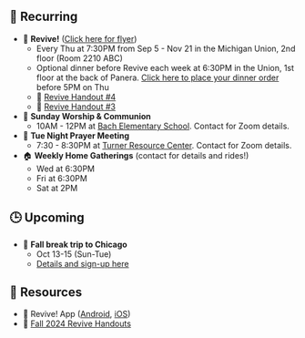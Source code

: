 ## 🔁 Recurring
- 🙌 **Revive!** ([Click here for flyer](https://drive.google.com/file/d/1uefOWIYneoHcTsMPOc_Y3IGTiAWafGAA/view?usp=drive_link))
    - Every Thu at 7:30PM from Sep 5 - Nov 21 in the Michigan Union, 2nd floor (Room 2210 ABC)
    - Optional dinner before Revive each week at 6:30PM in the Union, 1st floor at the back of Panera. [Click here to place your dinner order](https://docs.google.com/spreadsheets/d/12TVDQ02xA1ZZCSKc82Ov_jJqLw0O_uEsFYKsIrhHY00/edit?usp=drivesdk) before 5PM on Thu
    - 📄 [Revive Handout #4](https://drive.google.com/file/d/1KT6m51YLZ4S-7ugIdO8LNNki-4fKWSD8/view?usp=sharing)
    - 📄 [Revive Handout #3](https://drive.google.com/file/d/1L_mDd1LPKNEzKOIGm38PG_dhvnAH0fZT/view?usp=drive_link)
- 🙌 **Sunday Worship & Communion**
    - 10AM - 12PM at [Bach Elementary School](https://maps.app.goo.gl/dZPSs5uELxZ6f25e6). Contact for Zoom details.
- 🙏 **Tue Night Prayer Meeting**
    - 7:30 - 8:30PM at [Turner Resource Center](https://maps.app.goo.gl/68Ut4Q6T4kP9o5zT6). Contact for Zoom details.
- 🏠 **Weekly Home Gatherings** (contact for details and rides!)
    - Wed at 6:30PM
    - Fri at 6:30PM
    - Sat at 2PM

## 🕒 Upcoming
- 🚐 **Fall break trip to Chicago**
    - Oct 13-15 (Sun-Tue)
    - [Details and sign-up here](https://forms.gle/kbRZGeVGJZXchwZQ7)

## 📖 Resources
- 📱 Revive! App ([Android](https://play.google.com/store/apps/details?id=com.newandromo.dev2292363.app3300238&pcampaignid=web_share), [iOS](https://apps.apple.com/us/app/revive/id6473073801?platform=iphone))
- 📄 [Fall 2024 Revive Handouts](https://drive.google.com/drive/folders/1ET9nK7HIynR2FEpGmpnasVpP_ntsFE1s?usp=drive_link)
